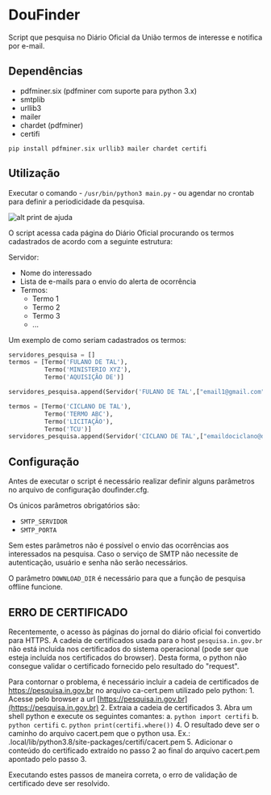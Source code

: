 # DouFinder

Script que pesquisa no Diário Oficial da União termos de interesse e notifica por e-mail.

## Dependências

- pdfminer.six (pdfminer com suporte para python 3.x)
- smtplib
- urllib3
- mailer
- chardet (pdfminer)
- certifi

`pip install pdfminer.six urllib3 mailer chardet certifi`

## Utilização

Executar o comando - `/usr/bin/python3 main.py` - ou agendar no crontab para definir
a periodicidade da pesquisa.

![alt print de ajuda](help.png?raw=true "Doufinder opções")

O script acessa cada página do Diário Oficial procurando os termos cadastrados de acordo com a seguinte estrutura: 

Servidor:
- Nome do interessado 
- Lista de e-mails para o envio do alerta de ocorrência
- Termos:
  * Termo 1
  * Termo 2
  * Termo 3
  * ...  

Um exemplo de como seriam cadastrados os termos:

```python 
servidores_pesquisa = []
termos = [Termo('FULANO DE TAL'),
          Termo('MINISTERIO XYZ'),
          Termo('AQUISIÇÃO DE')]

servidores_pesquisa.append(Servidor('FULANO DE TAL',["email1@gmail.com", "email2@email.com"],termos))

termos = [Termo('CICLANO DE TAL'),
          Termo('TERMO ABC'),
          Termo('LICITAÇÃO'),
          Termo('TCU')]
servidores_pesquisa.append(Servidor('CICLANO DE TAL',["emaildociclano@dominio.com.br"],termos))
```

## Configuração

Antes de executar o script é necessário realizar definir alguns parâmetros no arquivo de configuração doufinder.cfg.  

Os únicos parâmetros obrigatórios são:
- `SMTP_SERVIDOR`
- `SMTP_PORTA`

Sem estes parâmetros não é possível o envio das ocorrências aos interessados na pesquisa. Caso o serviço de SMTP não necessite de autenticação, usuário e senha não serão necessários.


O parâmetro `DOWNLOAD_DIR` é necessário para que a função de pesquisa offline funcione.

## ERRO DE CERTIFICADO

Recentemente, o acesso às páginas do jornal do diário oficial foi convertido
para HTTPS. A cadeia de certificados usada para o host `pesquisa.in.gov.br`
não está incluida nos certificados do sistema operacional (pode ser que esteja
incluída nos certificados do browser). Desta forma, o python não consegue
validar o certificado fornecido pelo resultado do "request".

Para contornar o problema, é necessário incluir a cadeia de certificados de
https://pesquisa.in.gov.br no arquivo ca-cert.pem utilizado pelo python:
    1. Acesse pelo browser a url [https://pesquisa.in.gov.br](https://pesquisa.in.gov.br)
    2. Extraia a cadeia de certificados
    3. Abra um shell python e execute os seguintes comantes:
        a. ```python import certifi```
        b. ```python certifi```
        c. ```python print(certifi.where())```
    4. O resultado deve ser o caminho do arquivo cacert.pem que o python usa.
       Ex.: .local/lib/python3.8/site-packages/certifi/cacert.pem
    5. Adicionar o conteúdo do certificado extraído no passo 2 ao final do
       arquivo cacert.pem apontado pelo passo 3.

Executando estes passos de maneira correta, o erro de validação de certificado
deve ser resolvido. 
